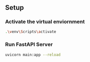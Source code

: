 # 

## Setup

### Activate the virtual enviornment
```bash
.\venv\Scripts\activate
```

### Run FastAPI Server
```bash
uvicorn main:app --reload
```
